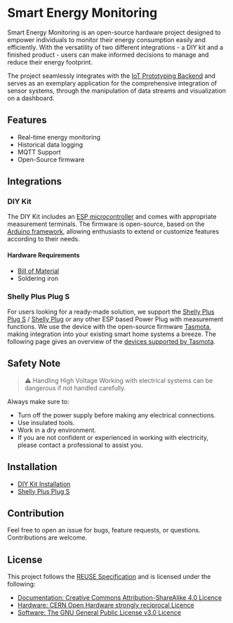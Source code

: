# Smart Energy Monitoring

Smart Energy Monitoring is an open-source hardware project designed to empower individuals to monitor their energy consumption easily and efficiently. With the versatility of two different integrations - a DIY kit and a finished product - users can make informed decisions to manage and reduce their energy footprint.

The project seamlessly integrates with the [IoT Prototyping Backend](https://code.curious.bio/curious.bio/iot-backend/) and serves as an exemplary application for the comprehensive integration of sensor systems, through the manipulation of data streams and visualization on a dashboard.

## Features

- Real-time energy monitoring
- Historical data logging
- MQTT Support
- Open-Source firmware

## Integrations

### DIY Kit

The DIY Kit includes an [ESP microcontroller](https://www.espressif.com/en/products/socs) and comes with appropriate measurement terminals. The firmware is open-source, based on the [Arduino framework](https://www.arduino.cc/reference/), allowing enthusiasts to extend or customize features according to their needs.

#### Hardware Requirements

- [Bill of Material](./hardware/BOM.md)
- Soldering iron

### Shelly Plus Plug S

For users looking for a ready-made solution, we support the [Shelly Plus Plug S](https://kb.shelly.cloud/knowledge-base/shelly-plus-plug-s) / [Shelly Plug](https://kb.shelly.cloud/knowledge-base/shelly-plug) or any other ESP based Power Plug with measurement functions. We use the device with the open-source firmware [Tasmota](https://tasmota.github.io/), making integration into your existing smart home systems a breeze. The following page gives an overview of the [devices supported by Tasmota](https://templates.blakadder.com/plug.html).

## Safety Note

> ⚠️ Handling High Voltage
> Working with electrical systems can be dangerous if not handled carefully.

Always make sure to:

- Turn off the power supply before making any electrical connections.
- Use insulated tools.
- Work in a dry environment.
- If you are not confident or experienced in working with electricity, please contact a professional to assist you.

## Installation

- [DIY Kit Installation](./docs/energy-monitor/README.md)
- [Shelly Plus Plug S](./docs/shelly-monitor/README.md)

## Contribution

Feel free to open an issue for bugs, feature requests, or questions. Contributions are welcome.

## License

This project follows the [REUSE Specification](https://reuse.software/spec/) and is licensed under the following:

- [Documentation: Creative Commons Attribution-ShareAlike 4.0 Licence](./LICENSES/CC-BY-SA-4.0.txt)
- [Hardware: CERN Open Hardware strongly reciprocal Licence](./LICENSES/CERN-OHL-S-2.0.txt)
- [Software: The GNU General Public License v3.0 Licence](./LICENSES/GPL-3.0-or-later.txt)
